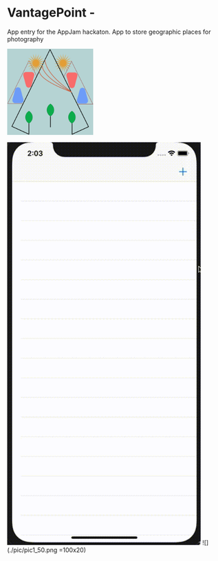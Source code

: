 # VantagePoint - 
App entry for the AppJam hackaton. App to store geographic places for photography

<img src="icon.jpg" alt="drawing" width="200"/>


![](animated.gif)
![](./pic/pic1_50.png =100x20)
